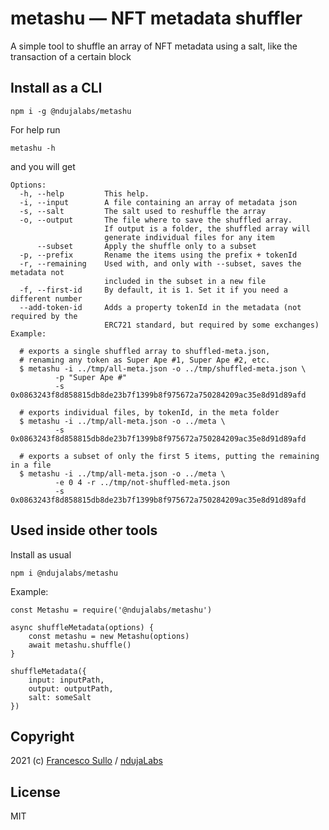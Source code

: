# metashu — NFT metadata shuffler
A simple tool to shuffle an array of NFT metadata using a salt, like the transaction of a certain block

## Install as a CLI

```
npm i -g @ndujalabs/metashu
```

For help run
```
metashu -h
```
and you will get
``` 
Options:
  -h, --help         This help.
  -i, --input        A file containing an array of metadata json
  -s, --salt         The salt used to reshuffle the array
  -o, --output       The file where to save the shuffled array.
                     If output is a folder, the shuffled array will
                     generate individual files for any item  
      --subset       Apply the shuffle only to a subset        
  -p, --prefix       Rename the items using the prefix + tokenId  
  -r, --remaining    Used with, and only with --subset, saves the metadata not 
                     included in the subset in a new file             
  -f, --first-id     By default, it is 1. Set it if you need a different number
  --add-token-id     Adds a property tokenId in the metadata (not required by the
                     ERC721 standard, but required by some exchanges)                       
Example:
  
  # exports a single shuffled array to shuffled-meta.json, 
  # renaming any token as Super Ape #1, Super Ape #2, etc.
  $ metashu -i ../tmp/all-meta.json -o ../tmp/shuffled-meta.json \
          -p "Super Ape #"
          -s 0x0863243f8d858815db8de23b7f1399b8f975672a750284209ac35e8d91d89afd

  # exports individual files, by tokenId, in the meta folder
  $ metashu -i ../tmp/all-meta.json -o ../meta \
          -s 0x0863243f8d858815db8de23b7f1399b8f975672a750284209ac35e8d91d89afd

  # exports a subset of only the first 5 items, putting the remaining in a file  
  $ metashu -i ../tmp/all-meta.json -o ../meta \
          -e 0 4 -r ../tmp/not-shuffled-meta.json
          -s 0x0863243f8d858815db8de23b7f1399b8f975672a750284209ac35e8d91d89afd
```

## Used inside other tools

Install as usual
```  
npm i @ndujalabs/metashu
```

Example:
```
const Metashu = require('@ndujalabs/metashu')

async shuffleMetadata(options) {
    const metashu = new Metashu(options)
    await metashu.shuffle()
}

shuffleMetadata({
    input: inputPath,
    output: outputPath,
    salt: someSalt
}) 

```

## Copyright

2021 (c) [Francesco Sullo](https://francesco.sullo.co) / [ndujaLabs](https://ndujalabs.com)

## License

MIT

